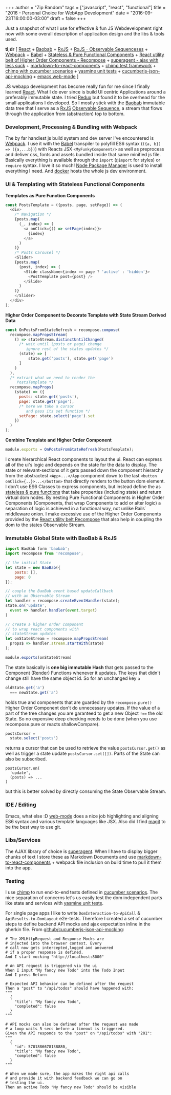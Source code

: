 +++
author = "Zip Random"
tags = ["javascript", "react", "functional"]
title = "2016 - Personal Choice for WebApp Development"
date = "2016-09-23T16:00:00-03:00"
draft = false
+++

Just a snapshot of what I use for effective & fun JS Webdevelopment right now with some overall description of application design and the libs & tools used.

<!--more-->

**tl;dr** [ [React](https://facebook.github.io/react/) + [Baobab](https://github.com/Yomguithereal/baobab) + [RxJS](https://github.com/Reactive-Extensions/RxJS) + [RxJS - Observable Sequenceses](https://github.com/Reactive-Extensions/RxJS/blob/master/doc/gettingstarted/creating.md) + [Webpack](https://webpack.github.io/) + [Babel](https://babeljs.io/docs/setup/#installation) + [Stateless & Pure Functional Components](https://facebook.github.io/react/docs/reusable-components.html#stateless-functions) + [React utility belt of Higher Order Components - Recompose](https://github.com/acdlite/recompose/blob/master/docs/API.md) + [superagent - ajax with less suck](http://visionmedia.github.io/superagent/) + [markdown-to-react-components](https://github.com/christianalfoni/markdown-to-react-components) + [chimp test framework](https://chimp.readme.io/) + [chimp with cucumber scenarios](https://chimp.readme.io/docs/getting-started) + [yasmine unit tests](http://jasmine.github.io/) + [cucumberjs-json-api-mocking](https://github.com/ziprandom/cucumberjs-json-api-mocking) + [emacs web-mode](http://web-mode.org/) ]

JS webapp development has become really fun for me since I finally learned [React](https://facebook.github.io/react/). What I do ever since is build UI centric Applications around a preferably immutable state. I tried [Redux](http://redux.js.org/) but found it to be overhead for the small applications I developed. So I mostly stick with the [Baobab](https://github.com/Yomguithereal/baobab) immutable data tree that I serve as a [RxJS](https://github.com/Reactive-Extensions/RxJS) [Observable Sequence](https://github.com/Reactive-Extensions/RxJS/blob/master/doc/gettingstarted/creating.md), a stream that flows through the application from (abstraction) top to bottom.

### Development, Processing & Bundling with Webpack

The by far handiest js build system and dev server I've encountered is [Webpack](https://webpack.github.io/). I use it with the [Babel](https://babeljs.io/docs/setup/#installation) transpiler to polyfill ES6 syntax (```({a, b}) => ({a,...b})```) with Reacts JSX ```<MyFunkyComponent/>``` as well as preprocess and deliver css, fonts and assets bundled inside that same minified js file. Basically everything is available through the ```import``` (```@import``` for styles) or ```require``` syntax. I love it so much! [Node Package Manager](https://www.npmjs.com/) is used to install everything I need. And [docker](https://www.docker.com/) hosts the whole js dev environment.

### UI & Templating with Stateless Functional Components

**Templates as Pure Function Components**
```javascript
const PostsTemplate = ({posts, page, setPage}) => (
  <div>
    /* Navigation */
    {posts.map(
      (_, index) => (
        <a onClick={() => setPage(index)}>
          {index}
        </a>
      )
    )}
    /* Posts Carousel */
    <Slider>
    {posts.map(
      (post, index) => (
        <Slide className={index == page ? 'active' : 'hidden'}>
          <PostTemplate post={post} />
        </Slide>
      )
    )}
    </Slider>
  </div>
);
```

**Higher Order Component to Decorate Template with State Stream Derived Data**
```javascript
const OnPostsFromStateRefresh = recompose.compose(
  recompose.mapPropsStream(
    () => stateStream.distinctUntilChanged(
      /* wait until (posts or page) change
         ignore rest of the states updates */
      (state) => [
          state.get('posts'), state.get('page')
      ]
    )
  ),
  /* extract what we need to render the
     PostsTemplate */
  recompose.mapProps(
    (state) => ({
      posts: state.get('posts'),
      page: state.get('page'),
      /* here we take a cursor
         and pass its set function */
      setPage: state.select('page').set
    })
  )
);
```

**Combine Template and Higher Order Component**
```javascript
module.exports = OnPostsFromStateRefresh(PostsTemplate);
```

I create hierarchical React components to layout the ui. React can express all of the ui's logic and depends on the state for the data to display. The state or relevant-sections of it gets passed down the component hierarchy from the abstractest ```<App>...</App``` component down to the last ```<button onClick={..}>...</button>``` that directly renders to the button dom element. I don't use ES6 Classes to express components, but instead define the as [stateless & pure functions](https://facebook.github.io/react/docs/reusable-components.html#stateless-functions) that take properties (including state) and return virtual dom nodes. By nesting Pure Functional Components in Higher Order Components (Components, that wrap Components to add or alter logic) a separation of logic is achieved in a functional way, not unlike Rails` middleware onion. I make excessive use of the Higher Order Components provided by the [React utility belt Recompose](https://github.com/acdlite/recompose/blob/master/docs/API.md) that also help in coupling the dom to the states Observable Stream.

### Immutable Global State with BaoBab & RxJS
```javascript
import BaoBab form 'baobab';
import recompose from 'recompose';

// the initial State
let state = new BaoBab({
    posts: [],
    page: 0
});

// couple the BaoBab event based updateCallback
// with an Observable Stream
let handler = recompose.createEventHandler(state);
state.on('update',
  event => handler.handler(event.target)
)

// create a higher order component
// to wrap react components with
// stateStream updates
let onStateStream = recompose.mapPropsStream(
  props$ => handler.stream.startWith(state)
);

module.exports(onStateStream)
```

The state basically is **one big immutable Hash** that gets passed to the Component (Render) Functions whenever it updates. The keys that didn't change still have the same object id. So for an unchanged key ```a```

```javascript
oldState.get('a')
  === newState.get('a')
```

holds true and components that are guarded by the ```recompose.pure()``` Higher Order Component don't do unnecessary updates. If the value of a part of the tree changes you are garanteed to get a new Object ```!==``` the old State. So no expensive deep checking needs to be done (when you use recompose.pure or reacts shallowCompare).

```javascript
postsCursor =
  state.select('posts')
```

returns a cursor that can be used to retrieve the value ```postsCursor.get()``` as well as trigger a state update ```postsCursor.set([])```. Parts of the State can also be subscribed.

```javasrcript
postsCursor.on(
  'update',
  (posts) => ...
)
```

but this is better solved by directly consuming the State Observable Stream.

### IDE / Editing

Emacs, what else :D [web-mode](http://web-mode.org/) does a nice job highlighting and aligning ES6 syntax and various template languages like JSX. Also did I find [magit](https://magit.vc/) to be the best way to use git.

### Libs/Services

The AJAX library of choice is [superagent](http://visionmedia.github.io/superagent/). When I have to display bigger chunks of text I store these as Markdown Documents and use [markdown-to-react-components](https://github.com/christianalfoni/markdown-to-react-components) + webpack file inclusion on build time to pull it them into the app.

### Testing

I use [chimp](https://chimp.readme.io/) to run end-to-end tests defined in [cucumber scenarios](https://chimp.readme.io/docs/getting-started). The nice separation of concerns let's us easily test the dom independent parts like state and services with [yasmine unit tests](http://jasmine.github.io/).

For single page apps I like to write ```DomInteraction-to-ApiCall``` & ```ApiResults-to-DomLayout``` e2e-tests. Therefore I created a set of cucumber steps to define backend API mocks and ajax expectation inline in the gherkin file. From [github/cucumberjs-json-api-mocking](https://github.com/ziprandom/cucumberjs-json-api-mocking):

```gherkin
# The XMLHttpRequest and Response Mocks are
# injected into the browser context. Every
# call now gets intercepted,logged and answered
# if a proper response is defined.
And I start mocking "http://localhost:8000"

# An API request is triggered via the ui
When I input "My fancy new Todo" into the Todo Input
And I press Return

# Expected API behavior can be defined after the request
Then a "post" to "/api/todos" should have happened with:
"""
  {
    "title": "My fancy new Todo",
    "completed": false
  }
"""

# API mocks can also be defined after the request was made
# a loop waits 5 secs before a timeout is triggered.
Given the API responds to the "post" on "/api/todos" with "201":
"""
  {
    "id": 5701886678138880,
    "title": "My fancy new Todo",
    "completed": false
  }
"""

# When we made sure, the app makes the right api calls
# and provide it with backend feedback we can go on
# testing the ui.
Then an active Todo "My fancy new Todo" should be visible
```
